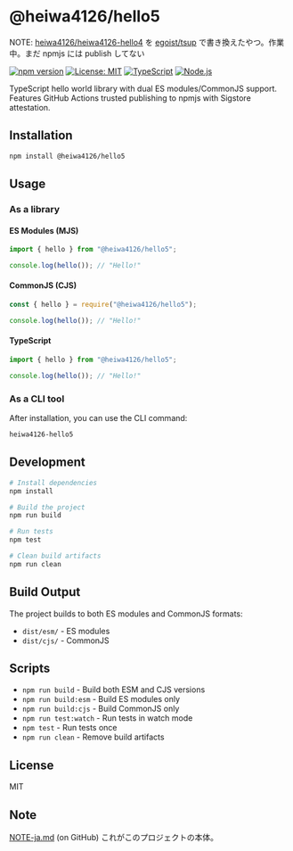 # @heiwa4126/hello5

NOTE: [heiwa4126/heiwa4126-hello4](https://github.com/heiwa4126/heiwa4126-hello4)
を
[egoist/tsup](https://github.com/egoist/tsup)
で書き換えたやつ。作業中。まだ npmjs には publish してない

[![npm version](https://img.shields.io/npm/v/@heiwa4126/hello5.svg)](https://www.npmjs.com/package/@heiwa4126/hello5)
[![License: MIT](https://img.shields.io/badge/License-MIT-yellow.svg)](https://opensource.org/licenses/MIT)
[![TypeScript](https://img.shields.io/badge/TypeScript-007ACC?logo=typescript&logoColor=white)](https://www.typescriptlang.org/)
[![Node.js](https://img.shields.io/badge/Node.js-18%2B-green.svg)](https://nodejs.org/)

TypeScript hello world library with dual ES modules/CommonJS support. Features GitHub Actions trusted publishing to npmjs with Sigstore attestation.

## Installation

```bash
npm install @heiwa4126/hello5
```

## Usage

### As a library

#### ES Modules (MJS)

```typescript
import { hello } from "@heiwa4126/hello5";

console.log(hello()); // "Hello!"
```

#### CommonJS (CJS)

```javascript
const { hello } = require("@heiwa4126/hello5");

console.log(hello()); // "Hello!"
```

#### TypeScript

```typescript
import { hello } from "@heiwa4126/hello5";

console.log(hello()); // "Hello!"
```

### As a CLI tool

After installation, you can use the CLI command:

```bash
heiwa4126-hello5
```

## Development

```bash
# Install dependencies
npm install

# Build the project
npm run build

# Run tests
npm test

# Clean build artifacts
npm run clean
```

## Build Output

The project builds to both ES modules and CommonJS formats:

- `dist/esm/` - ES modules
- `dist/cjs/` - CommonJS

## Scripts

- `npm run build` - Build both ESM and CJS versions
- `npm run build:esm` - Build ES modules only
- `npm run build:cjs` - Build CommonJS only
- `npm run test:watch` - Run tests in watch mode
- `npm test` - Run tests once
- `npm run clean` - Remove build artifacts

## License

MIT

## Note

[NOTE-ja.md](https://github.com/heiwa4126/heiwa4126-hello5/blob/main/NOTE-ja.md) (on GitHub)
これがこのプロジェクトの本体。
